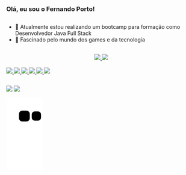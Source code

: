 ### Olá, eu sou o Fernando Porto!
##

- 🌱 Atualmente estou realizando um bootcamp para formação como Desenvolvedor Java Full Stack
- 👾 Fascinado pelo mundo dos games e da tecnologia

##

<div align="center">
  <a href="https://github.com/fernandoportodev">
  <img height="180em" src="https://github-readme-stats.vercel.app/api?username=fernandoportodev&show_icons=true&theme=highcontrast&include_all_commits=true&count_private=true"/>
  <img height="170em" src="https://github-readme-stats.vercel.app/api/top-langs/?username=fernandoportodev&layout=demo&langs_count=7&theme=highcontrast"/>
</div>
  
  <div style="display: inline_block"><br>
    <img src="https://cdn.jsdelivr.net/gh/devicons/devicon/icons/html5/html5-original-wordmark.svg" />
    <img src="https://cdn.jsdelivr.net/gh/devicons/devicon/icons/css3/css3-original-wordmark.svg" />
    <img src="https://cdn.jsdelivr.net/gh/devicons/devicon/icons/java/java-original-wordmark.svg" />
    <img src="https://cdn.jsdelivr.net/gh/devicons/devicon/icons/angularjs/angularjs-original-wordmark.svg" />
    <img src="https://cdn.jsdelivr.net/gh/devicons/devicon/icons/mysql/mysql-original-wordmark.svg" />
    <img src="https://cdn.jsdelivr.net/gh/devicons/devicon/icons/spring/spring-original-wordmark.svg" />
 </div>
  
 ##
  
  <div>
    <a href="https://www.linkedin.com/in/fernando-porto-jr/" target="_blank"><img src="https://img.shields.io/badge/LinkedIn-0077B5?style=for-the-badge&logo=linkedin&logoColor=white" target="_blank"></a>
    <a href = "mailto:fernandogomes143@gmail.com"><img src="https://img.shields.io/badge/-Gmail-%23333?style=for-the-badge&logo=gmail&logoColor=white" target="_blank"></a>
  </div>
  
  ![Snake animation](https://github.com/fernandoportodev/fernandoportodev/blob/output/github-contribution-grid-snake.svg)
